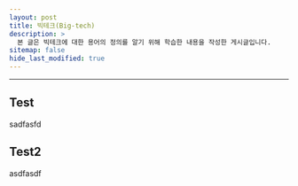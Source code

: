 ```yaml
---
layout: post
title: 빅테크(Big-tech)
description: >
  본 글은 빅테크에 대한 용어의 정의를 알기 위해 학습한 내용을 작성한 게시글입니다.
sitemap: false
hide_last_modified: true
---
```


---

## Test

sadfasfd

## Test2

asdfasdf
